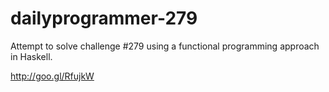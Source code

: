 # dailyprogrammer-279
Attempt to solve challenge #279 using a functional programming approach in Haskell.

http://goo.gl/RfujkW
